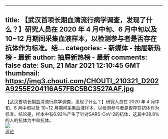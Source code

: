 
---
title: 【武汉首项长期血清流行病学调查，发现了什么？】研究人员在 2020 年 4 月中旬、6 月中旬以及 10~12 月期间采集血液样本，以检测参与者是否存在抗体作为标准。结...
categories: 
    - 新媒体
    - 抽屉新热榜 - 最新
author: 抽屉新热榜 - 最新
comments: false
date: Sun, 21 Mar 2021 12:10:45 GMT
thumbnail: https://img3.chouti.com/CHOUTI_210321_D202A9255E204116A57FBC5BC3527AAF.jpg
---

<div>   
【武汉首项长期血清流行病学调查，发现了什么？】研究人员在 2020 年 4 月中旬、6 月中旬以及 10~12 月期间采集血液样本，以检测参与者是否存在抗体作为标准。结论是，样本中有6.92％产生了针对SARS-CoV-2的抗体，这其中39.8％的人的抗体为中和抗体。<br><img src="https://img3.chouti.com/CHOUTI_210321_D202A9255E204116A57FBC5BC3527AAF.jpg" referrerpolicy="no-referrer"><br><a href="https://m.chouti.com/link/30466551">评论</a>  
</div>
            